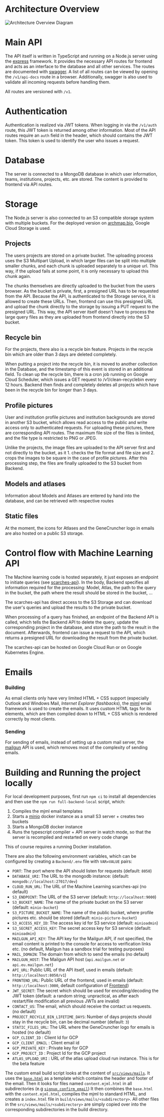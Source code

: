 # Architecture Overview

![Architecture Overview Diagram](./architecture-diagram.png)

# Main API

The API itself is written in TypeScript and running on a Node.js server using the [express](https://expressjs.com) framework.
It provides the necessary API routes for frontend and acts as an interface to the database and all other services.
The routes are documented with [swagger](https://swagger.io).
A list of all routes can be viewed by opening the `/v1/api-docs` route in a browser.
Additionally, swagger is also used to validate all incoming requests before handling them.

All routes are versioned with `/v1`.

# Authentication

Authentication is realized via JWT tokens.
When logging in via the `/v1/auth` route, this JWT token is returned among other information.
Most of the API routes require an `auth` field in the header, which should contains the JWT token.
This token is used to identify the user who issues a request.

# Database

The server is connected to a MongoDB database in which user information, teams, institutions, projects, etc. are stored.
The content is provided to frontend via API routes.

# Storage

The Node.js server is also connected to an S3 compatible storage system with multiple buckets.
For the deployed version on [archmap.bio](https://www.archmap.bio), Google Cloud Storage is used.

## Projects

The users projects are stored on a private bucket.
The uploading process uses the S3 Multipart Upload, in which larger files can be split into multiple smaller chunks, and each chunk is uploaded separately to a unique url.
This way, if the upload fails at some point, it is only necessary to upload this chunk again.

The chunks themselves are directly uploaded to the bucket from the users browser.
As the bucket is private, first, a presigned URL has to be requested from the API.
Because the API, is authenticated to the Storage service, it is allowed to create these URLs.
Then, frontend can use this presigned URL and upload the chunk directly to the storage by issuing a PUT request to the presigned URL.
This way, the API server itself doesn't have to process the large query files as they are uploaded from frontend directly into the S3 bucket.

## Recycle bin

For the projects, there also is a recycle bin feature. Projects in the recycle bin which are older than 3 days are deleted completely.

When putting a project into the recycle bin, it is moved to another collection in the Database, and the timestamp of this event is stored in an additional field.
To clean up the recycle bin, there is a cron job running on Google Cloud Scheduler, which issues a GET request to /v1/clean-recyclebin every 12 hours.
Backend then finds and completely deletes all projects which have been in the recycle bin for longer than 3 days.

## Profile pictures

User and institution profile pictures and institution backgrounds are stored in another S3 bucket, which allows read access to the public and write access only to authenticated requests.
For uploading these pictures, there are corresponding API routes.
The maximum file size of the files is limited, and the file type is restricted to PNG or JPEG.

Unlike the projects, the image files are uploaded to the API server first and not directly to the bucket, as it 1. checks the file format and file size and 2. crops the images to be square in the case of profile pictures.
After this processing step, the files are finally uploaded to the S3 bucket from Backend.

## Models and atlases

Information about Models and Atlases are entered by hand into the database, and can be retrieved with respective routes

## Static files

At the moment, the icons for Atlases and the GeneCruncher logo in emails are also hosted on a public S3 storage.

# Control flow with Machine Learning API

The Machine learning code is hosted separately, it just exposes an endpoint to initiate queries (see [scarches-api](../Machine_Learning/scarches-api)).
In the body, Backend specifies all information required for the processing: Model, Atlas, the path to the query in the bucket, the path where the result should be stored in the bucket, ...

The scarches-api has direct access to the S3 Storage and can download the user's queries and upload the results to the private bucket.

When processing of a query has finished, an endpoint of the Backend API is called, which tells the Backend API to delete the query, update the corresponding project in the database, and store the path to the result in the document.
Afterwards, frontend can issue a request to the API, which returns a presigned URL for downloading the result from the private bucket.

The scarches-api can be hosted on Google Cloud Run or on Google Kubernetes Engine.

# Emails

### Building

As email clients only have very limited HTML + CSS support (especially Outlook and Windows Mail, _Internet Explorer flashbacks_), the [mjml](https://mjml.io) email framework is used to create the emails.
It uses custom HTML tags for its elements, which are then compiled down to HTML + CSS which is rendered correctly by most clients.

### Sending

For sending of emails, instead of setting up a custom mail server, the [mailgun](https://mailgun.com) API is used, which removes most of the complexity of sending emails.

# Building and Running the project locally

For local development purposes, first run `npm ci` to install all dependencies and then use the `npm run full-backend-local` script, which:

1. Compiles the mjml email templates
2. Starts a [minio](https://min.io) docker instance as a small S3 server + creates two buckets
3. Starts a MongoDB docker instance
4. Runs the typescript compiler + API server in watch mode, so that the server is recompiled and restarted on every code change

This of course requires a running Docker installation.

There are also the following environment variables, which can be configured by creating a `Backend/.env` file with `VAR=VALUE` pairs:

- `PORT`: The port where the API should listen for requests (default: `8050`)
- `DATABASE_URI`: The URL to the mongodb instance: (default: `mongodb://localhost:27017/dev`)
- `CLOUD_RUN_URL`: The URL of the Machine Learning scarches-api (no default)
- `S3_ENDPOINT`: The URL of the S3 server (default: `http://localhost:9000`)
- `S3_BUCKET_NAME`: The name of the private bucket on the S3 server (default: `minio-bucket`)
- `S3_PICTURE_BUCKET_NAME`: The name of the public bucket, where profile pictures etc. should be stored (default: `minio-picture-bucket`)
- `S3_ACCESS_KEY_ID`: The access key id for S3 service (default: `minioadmin`)
- `S3_SECRET_ACCESS_KEY`: The secret access key for S3 service (default: `minioadmin`)
- `MAILGUN_API_KEY`: The API key for the Mailgun API, if not specified, the email content is printed to the console for access to verification links etc. (no default, Mailgun has a sandbox trial for testing purposes)
- `MAIL_DOMAIN`: The domain from which to send the emails (no default)
- `MAILGUN_HOST`: The Mailgun API host (`api.mailgun.net` or `api.eu.mailgun.net`)
- `API_URL`: Public URL of the API itself, used in emails (default: `http://localhost:8050/v1`)
- `FRONTEND_URL`: Public URL of the frontend, used in emails (default: `http://localhost:3000`, default configuration of [Frontend](../Frontend))
- `JWT_SECRET`: The secret which should be used for encoding/decoding the JWT token (default: a random string; unpractical, as after each restart/file modification all previous JWTs are invalid)
- `CONTACT_US`: The email, which should receive the contact us requests. (no default)
- `PROJECT_RECYCLE_BIN_LIFETIME_DAYS`: Number of days projects should stay in the recycle bin, can be decimal number (default: `3`)
- `STATIC_FILES_URL`: The URL where the GeneCruncher logo for emails is hosted (no default)
- `GCP_CLIENT_ID` : Client Id for GCP
- `GCP_CLIENT_EMAIL` : Client email id
- `GCP_PRIVATE_KEY` : Private key for GCP
- `GCP_PROJECT_ID` : Project Id for the GCP project
- `ATLAS_UPLOAD_URI` : URL of the atlas upload cloud run instance. This is for the beta feature

The custom email build script looks at the content of [`src/views/mails`](./src/views/mails/).
It uses the [`base.html`](./src/views/mails/base.html) as a template which contains the header and footer of the email.
Then it looks for files named `content.mjml.html` in all subdirectories (e.g [`signup_confirm_email`](./src/views/mails/signup_confirm_email/))
It then combines the `base.html` with the `content.mjml.html`, compiles the mjml to standard HTML, and creates a `index.html` file in `build/views/mails/<subdirectory>`.
All other files in the `src/views/mails/<subdirectory>` are simply copied over into the corresponding subdirectories in the build directory.
